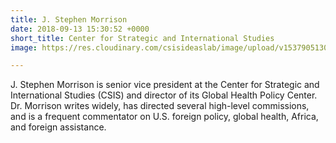 ```yaml
---
title: J. Stephen Morrison
date: 2018-09-13 15:30:52 +0000
short_title: Center for Strategic and International Studies
image: https://res.cloudinary.com/csisideaslab/image/upload/v1537905130/health-commission/Morrison_Stephen.jpg

---
```

J. Stephen Morrison is senior vice president at the Center for Strategic and International Studies (CSIS) and director of its Global Health Policy Center. Dr. Morrison writes widely, has directed several high-level commissions, and is a frequent commentator on U.S. foreign policy, global health, Africa, and foreign assistance.
